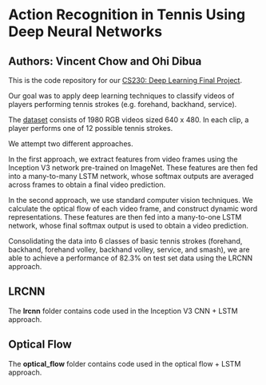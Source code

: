 # Action Recognition in Tennis Using Deep Neural Networks

## Authors: Vincent Chow and Ohi Dibua 

This is the code repository for our [CS230: Deep Learning Final Project](http://cs230.stanford.edu/files_winter_2018/projects/6945761.pdf). 

Our goal was to apply deep learning techniques to classify videos of players performing tennis strokes (e.g. forehand, backhand, service).

The [dataset](http://thetis.image.ece.ntua.gr/) consists of 1980 RGB videos sized 640 x 480. In each clip, a player performs one of 12 possible tennis strokes.  

We attempt two different approaches. 

In the first approach, we extract features from video frames using the Inception V3 network pre-trained on ImageNet. These features are then fed into a many-to-many LSTM network, whose softmax outputs are averaged across frames to obtain a final video prediction.

In the second approach, we use standard computer vision techniques. We calculate the optical flow of each video frame, and construct dynamic word representations. These features are then fed into a many-to-one LSTM network, whose final softmax output is used to obtain a video prediction.

Consolidating the data into 6 classes of basic tennis strokes (forehand, backhand, forehand volley, backhand volley, service, and smash), we are able to achieve a performance of 82.3% on test set data using the LRCNN approach.

## LRCNN

The **lrcnn** folder contains code used in the Inception V3 CNN + LSTM approach.

## Optical Flow

The **optical_flow** folder contains code used in the optical flow + LSTM approach.

